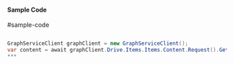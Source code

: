#### Sample Code
#sample-code 

```C#

GraphServiceClient graphClient = new GraphServiceClient();
var content = await graphClient.Drive.Items.Items.Content.Request().GetAsync();
*** 

```
